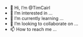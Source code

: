- 👋 Hi, I’m @TimCairl
- 👀 I’m interested in ...
- 🌱 I’m currently learning ...
- 💞️ I’m looking to collaborate on ...
- 📫 How to reach me ...

<!---
TimCairl/TimCairl is a ✨ special ✨ repository because its `README.md` (this file) appears on your GitHub profile.
You can click the Preview link to take a look at your changes.
--->

